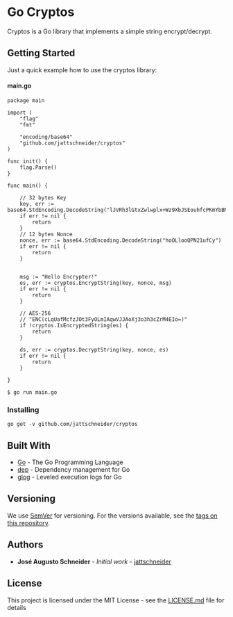 # Go Cryptos

Cryptos is a Go library that implements a simple string encrypt/decrypt.

## Getting Started

Just a quick example how to use the cryptos library:

#### main.go
```
package main

import (
	"flag"
	"fmt"

	"encoding/base64"
	"github.com/jattschneider/cryptos"
)

func init() {
	flag.Parse()
}

func main() {
	
	// 32 bytes Key
	key, err := base64.StdEncoding.DecodeString("lJVRh3lGtxZwlwplx+Wz9XbJSEouhfcPKmYbBM45ODE=")
	if err != nil {
		return
	}
	// 12 bytes Nonce
	nonce, err := base64.StdEncoding.DecodeString("hoOLlooQPN21ufCy")
	if err != nil {
		return
	}

	
	msg := "Hello Encrypter!"
	es, err := cryptos.EncryptString(key, nonce, msg)
	if err != nil {
		return
	}
	
	// AES-256
	// "ENC(cLqUafMcfzJOt3FyOLmIAqwVJJAoXj3o3h3cZrM4EIo=)"
	if !cryptos.IsEncryptedString(es) {
		return
	}

	ds, err := cryptos.DecryptString(key, nonce, es)
	if err != nil {
		return
	}

}
```

```
$ go run main.go
```

### Installing

```
go get -v github.com/jattschneider/cryptos
```

## Built With

* [Go](https://golang.org/) - The Go Programming Language
* [dep](https://golang.github.io/dep/) - Dependency management for Go
* [glog](https://github.com/golang/glog) - Leveled execution logs for Go

## Versioning

We use [SemVer](http://semver.org/) for versioning. For the versions available, see the [tags on this repository](https://github.com/jattschneider/config/tags). 

## Authors

* **José Augusto Schneider** - *Initial work* - [jattschneider](https://github.com/jattschneider)


## License

This project is licensed under the MIT License - see the [LICENSE.md](LICENSE.md) file for details
